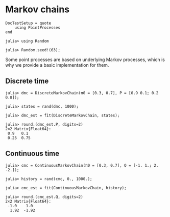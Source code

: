 # Markov chains

```@meta
DocTestSetup = quote
    using PointProcesses
end
```

```jldoctest markov
julia> using Random

julia> Random.seed!(63);
```

Some point processes are based on underlying Markov processes, which is why we provide a basic implementation for them.

## Discrete time

```jldoctest markov
julia> dmc = DiscreteMarkovChain(π0 = [0.3, 0.7], P = [0.9 0.1; 0.2 0.8]);

julia> states = rand(dmc, 1000);

julia> dmc_est = fit(DiscreteMarkovChain, states);

julia> round.(dmc_est.P, digits=2)
2×2 Matrix{Float64}:
 0.9   0.1
 0.25  0.75
```

## Continuous time

```jldoctest markov
julia> cmc = ContinuousMarkovChain(π0 = [0.3, 0.7], Q = [-1. 1.; 2. -2.]);

julia> history = rand(cmc, 0., 1000.);

julia> cmc_est = fit(ContinuousMarkovChain, history);

julia> round.(cmc_est.Q, digits=2)
2×2 Matrix{Float64}:
 -1.0    1.0
  1.92  -1.92
```